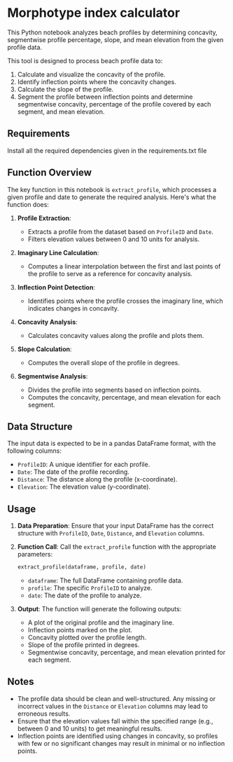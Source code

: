 # Morphotype index calculator

This Python notebook analyzes beach profiles by determining concavity, segmentwise profile percentage, slope, and mean elevation from the given profile data.

This tool is designed to process beach profile data to:
1. Calculate and visualize the concavity of the profile.
2. Identify inflection points where the concavity changes.
3. Calculate the slope of the profile.
4. Segment the profile between inflection points and determine segmentwise concavity, percentage of the profile covered by each segment, and mean elevation.


## Requirements

Install all the required dependencies given in the requirements.txt file

## Function Overview

The key function in this notebook is `extract_profile`, which processes a given profile and date to generate the required analysis. Here's what the function does:

1. **Profile Extraction**:
   - Extracts a profile from the dataset based on `ProfileID` and `Date`.
   - Filters elevation values between 0 and 10 units for analysis.
   
2. **Imaginary Line Calculation**:
   - Computes a linear interpolation between the first and last points of the profile to serve as a reference for concavity analysis.

3. **Inflection Point Detection**:
   - Identifies points where the profile crosses the imaginary line, which indicates changes in concavity.

4. **Concavity Analysis**:
   - Calculates concavity values along the profile and plots them.
   
5. **Slope Calculation**:
   - Computes the overall slope of the profile in degrees.

6. **Segmentwise Analysis**:
   - Divides the profile into segments based on inflection points.
   - Computes the concavity, percentage, and mean elevation for each segment.

## Data Structure

The input data is expected to be in a pandas DataFrame format, with the following columns:

- `ProfileID`: A unique identifier for each profile.
- `Date`: The date of the profile recording.
- `Distance`: The distance along the profile (x-coordinate).
- `Elevation`: The elevation value (y-coordinate).

## Usage

1. **Data Preparation**: Ensure that your input DataFrame has the correct structure with `ProfileID`, `Date`, `Distance`, and `Elevation` columns.
   
2. **Function Call**: Call the `extract_profile` function with the appropriate parameters:
   ```python
   extract_profile(dataframe, profile, date)
   ```

   - `dataframe`: The full DataFrame containing profile data.
   - `profile`: The specific `ProfileID` to analyze.
   - `date`: The date of the profile to analyze.

3. **Output**: The function will generate the following outputs:
   - A plot of the original profile and the imaginary line.
   - Inflection points marked on the plot.
   - Concavity plotted over the profile length.
   - Slope of the profile printed in degrees.
   - Segmentwise concavity, percentage, and mean elevation printed for each segment.

## Notes

- The profile data should be clean and well-structured. Any missing or incorrect values in the `Distance` or `Elevation` columns may lead to erroneous results.
- Ensure that the elevation values fall within the specified range (e.g., between 0 and 10 units) to get meaningful results.
- Inflection points are identified using changes in concavity, so profiles with few or no significant changes may result in minimal or no inflection points.